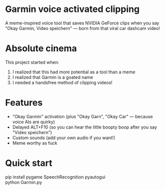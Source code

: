 # Garmin voice activated clipping
A meme-inspired voice tool that saves NVIDIA GeForce clips when you say "Okay Garmin, Video speichern" — born from that viral car dashcam video!

# Absolute cinema
This project started when:
1. I realized that this had more potential as a tool than a meme
2. I realized that Garmin is a goated name
3. I needed a handsfree method of clipping videos!

# Features
- "Okay Garmin" activation (plus "Okay Garn", "Okay Car" — because voice AIs are quirky)
- Delayed ALT+F10 (so you can hear the little boopty boop after you say "Video speichern")
- Custom sounds (add your own audio if you want!)
- Meme worthy as fuck

# Quick start
pip install pygame SpeechRecognition pyautogui  
python Garmin.py
